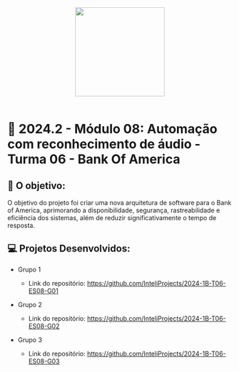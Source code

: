 <div align="center">

<img src="https://github.com/user-attachments/assets/51083726-e2d5-4f07-823a-bc830e7bbd99" width="200"/>

</div>

<br>

# 🙋 2024.2 - Módulo 08: Automação com reconhecimento de áudio - Turma 06 - Bank Of America


## 🎯 O objetivo:
O objetivo do projeto foi criar uma nova arquitetura de software para o Bank of America, aprimorando a disponibilidade, segurança, rastreabilidade e eficiência dos sistemas, além de reduzir significativamente o tempo de resposta.

## 💻 Projetos Desenvolvidos: 

- Grupo 1 
  - Link do repositório: https://github.com/InteliProjects/2024-1B-T06-ES08-G01

- Grupo 2 
  - Link do repositório: https://github.com/InteliProjects/2024-1B-T06-ES08-G02

- Grupo 3 
  - Link do repositório: https://github.com/InteliProjects/2024-1B-T06-ES08-G03

